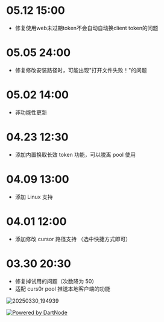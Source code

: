 # 05.12 15:00

- 修复使用web未过期token不会自动自动换client token的问题

# 05.05 24:00

- 修复修改安装路径时，可能出现"打开文件失败！"的问题

# 05.02 14:00

- 非功能性更新

# 04.23 12:30

- 添加内置换取长效 token 功能，可以脱离 pool 使用

# 04.09 13:00

- 添加 Linux 支持

# 04.01 12:00

- 添加修改 cursor 路径支持 （选中快捷方式即可）

# 03.30 20:30

- 修复掉试用的问题（次数降为 50）
- 适配 curs0r pool 推送本地客户端的功能

![20250330_194939](https://github.com/user-attachments/assets/83e67f2f-9b7a-4f7f-9761-c3ec4c7d5734)

[![Powered by DartNode](https://dartnode.com/branding/DN-Open-Source-sm.png)](https://dartnode.com "Powered by DartNode - Free VPS for Open Source")
